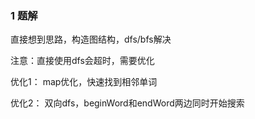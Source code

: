 ### 1 题解

直接想到思路，构造图结构，dfs/bfs解决

注意：直接使用dfs会超时，需要优化

优化1：
map优化，快速找到相邻单词

优化2：
双向dfs，beginWord和endWord两边同时开始搜索

